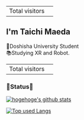 <div style="text-align: right;">
  <table>
    <tr>
      <td>Total visitors</td>
      <td><img src="https://profile-counter.glitch.me/melty1276/count.svg" alt="" /></td>
    </tr>
  </table>
</div>

## I'm Taichi Maeda
🏫Doshisha University Student  
📚Studying XR and Robot.  
<div style="text-align: right;">
  <table>
    <tr>
      <td>Total visitors</td>
      <td><img src="https://profile-counter.glitch.me/melty1276/count.svg" alt="" /></td>
    </tr>
  </table>
</div>

### 📢Status📢
<!-- リポジトリステータス -->
[![hogehoge's github stats](https://github-readme-stats.vercel.app/api?username=melty1276&hide=contribs&count_private=true&show_icons=true&theme=tokyonight)](https://github.com/melty1276/)

<!-- ソースコード統計 -->
[![Top used Langs](https://github-readme-stats.vercel.app/api/top-langs/?username=melty1276&layout=compact&theme=tokyonight)](https://github.com/melty1276/)

<!--
**melty1276/melty1276** is a ✨ _special_ ✨ repository because its `README.md` (this file) appears on your GitHub profile.

Here are some ideas to get you started:

- 🔭 I’m currently working on ...
- 🌱 I’m currently learning ...
- 👯 I’m looking to collaborate on ...
- 🤔 I’m looking for help with ...
- 💬 Ask me about ...
- 📫 How to reach me: ...
- 😄 Pronouns: ...
- ⚡ Fun fact: ...
-->
